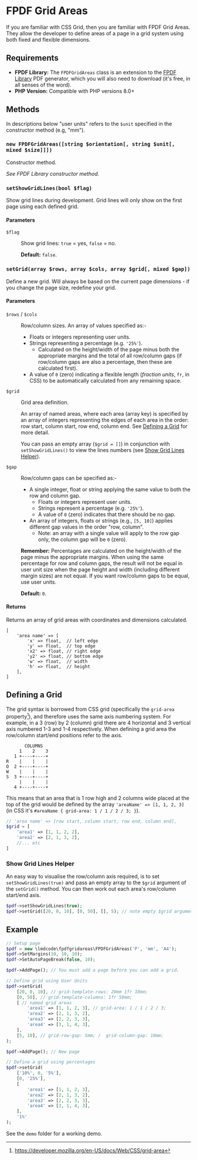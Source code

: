 # FPDF Grid Areas

If you are familiar with CSS Grid, then you are familiar with FPDF Grid Areas. They allow the developer to define areas of a page in a grid system using both fixed and flexible dimensions.

## Requirements

- **FPDF Library:** The `FPDFGridAreas` class is an extension to the [FPDF Library](http://www.fpdf.org/) PDF generator, which you will also need to download (it's free, in all senses of the word).
- **PHP Version:** Compatible with PHP versions 8.0+

## Methods

In descriptions below "user units" refers to the `$unit` specified in the constructor method (e.g, "mm").

### `new FPDFGridAreas([string $orientation[, string $unit[, mixed $size]]])`

Constructor method.

*See FPDF Library constructor method.*

### `setShowGridLines(bool $flag)`

Show grid lines during development. Grid lines will only show on the first page using each defined grid.

#### Parameters

<dl>
<dt>

`$flag`

</dt>
<dd>

Show grid lines: `true` = yes, `false` = no.

**Default:** `false`.

</dd>
</dl>

### `setGrid(array $rows, array $cols, array $grid[, mixed $gap])`

Define a new grid. Will always be based on the current page dimensions - if you change the page size, redefine your grid.

#### Parameters

<dl>
<dt>

`$rows` / `$cols`

</dt>
<dd>

Row/column sizes. An array of values specified as:-

- Floats or integers representing user units.
- Strings representing a percentage (e.g. `'25%'`).
    - Calculated on the height/width of the page minus both the appropriate margins and the total of all row/column gaps (if row/column gaps are also a percentage, then these are calculated first).
- A value of `0` (zero) indicating a flexible length (*fraction units*, `fr`, in CSS) to be automatically calculated from any remaining space.

</dd>
<dt>

`$grid`

</dt>
<dd>

Grid area definition.

An array of named areas, where each area (array key) is specified by an array of integers representing the edges of each area in the order: row start, column start, row end, column end. See [Defining a Grid](#defining-a-grid) for more detail.

You can pass an empty array (`$grid = []`) in conjunction with `setShowGridLines()` to view the lines numbers (see [Show Grid Lines Helper](#show-grid-lines-helper)).

</dd>
<dt>

`$gap`

</dt>
<dd>

Row/column gaps can be specified as:-

- A single integer, float or string applying the same value to both the row and column gap.
    - Floats or integers represent user units.
    - Strings represent a percentage (e.g. `'25%'`).
    - A value of `0` (zero) indicates that there should be no gap.
- An array of integers, floats or strings (e.g., `[5, 10]`) applies different gap values in the order "row, column".
    - Note: an array with a single value will apply to the row gap only, the column gap will be `0` (zero).

**Remember:** Percentages are calculated on the height/width of the page minus the appropriate margins. When using the same percentage for row and column gaps, the result will not be equal in user unit size when the page height and width (including different margin sizes) are not equal. If you want row/column gaps to be equal, use user units.

**Default:** `0`.

</dd>
</dl>

#### Returns

Returns an array of grid areas with coordinates and dimensions calculated.

```text
[
    'area name' => [
        'x' => float,  // left edge
        'y' => float,  // top edge
        'x2' => float, // right edge
        'y2' => float, // bottom edge
        'w' => float,  // width
        'h' => float,  // height
    ],
]
```

## Defining a Grid

The grid syntax is borrowed from CSS grid (specifically the `grid-area` property[^1]), and therefore uses the same axis numbering system. For example, in a 3 (row) by 2 (column) grid there are 4 horizontal and 3 vertical axis numbered 1-3 and 1-4 respectively. When defining a grid area the row/column start/end positions refer to the axis.

```text
       COLUMNS
     1    2    3
   1 +----+----+
R    |    |    |
O  2 +----+----+
W    |    |    |
S  3 +----+----+
     |    |    |
   4 +----+----+
```

This means that an area that is 1 row high and 2 columns wide placed at the top of the grid would be defined by the array `'areaName' => [1, 1, 2, 3]` (in CSS it's `#areaName { grid-area: 1 / 1 / 2 / 3; }`).

```php
// 'area name' => [row start, column start, row end, column end],
$grid = [
    'area1' => [1, 1, 2, 2],
    'area2' => [2, 1, 3, 2],
    //... etc
]
```

### Show Grid Lines Helper

An easy way to visualise the row/column axis required, is to set `setShowGridLines(true)` and pass an empty array to the `$grid` argument of the `setGrid()` method. You can then work out each area's row/column start/end axis.

```php
$pdf->setShowGridLines(true);
$pdf->setGrid([20, 0, 10], [0, 50], [], 5); // note empty $grid argument
```

## Example

```php
// Setup page
$pdf = new \lmdcode\fpdfgridareas\FPDFGridAreas('P', 'mm', 'A4');
$pdf->SetMargins(10, 10, 10);
$pdf->SetAutoPageBreak(false, 10);

$pdf->AddPage(); // You must add a page before you can add a grid.

// Define grid using User Units
$pdf->setGrid(
    [20, 0, 10], // grid-template-rows: 20mm 1fr 10mm;
    [0, 50], // grid-template-columns: 1fr 50mm;
    [ // named grid areas
        'area1' => [1, 1, 2, 3], // grid-area: 1 / 1 / 2 / 3;
        'area2' => [2, 1, 3, 2],
        'area3' => [2, 2, 3, 3],
        'area4' => [3, 1, 4, 3],
    ],
    [5, 10], // grid-row-gap: 5mm; /  grid-column-gap: 10mm;
);

$pdf->AddPage(); // New page

// Define a grid using percentages
$pdf->setGrid(
    ['10%', 0, '5%'],
    [0, '25%'],
    [
        'area1' => [1, 1, 2, 3],
        'area2' => [2, 1, 3, 2],
        'area3' => [2, 2, 3, 3],
        'area4' => [3, 1, 4, 3],
    ],
    '1%'
);
```

See the `demo` folder for a working demo.

[^1]: https://developer.mozilla.org/en-US/docs/Web/CSS/grid-area
